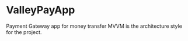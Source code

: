 # ValleyPayApp
Payment Gateway app for money transfer
MVVM is the architecture style for the project.
